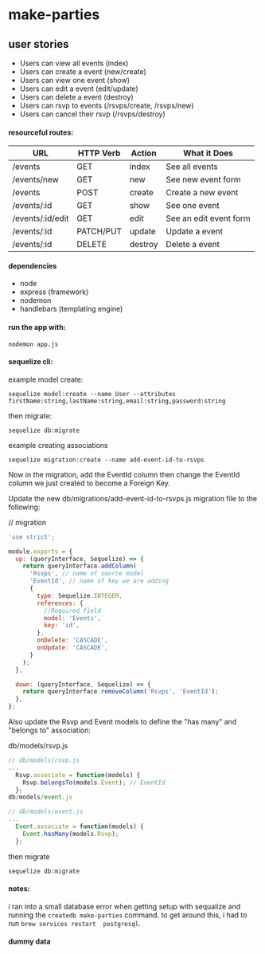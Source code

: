 # make-parties

## user stories

- Users can view all events (index)
- Users can create a event (new/create)
- Users can view one event (show)
- Users can edit a event (edit/update)
- Users can delete a event (destroy)
- Users can rsvp to events (/rsvps/create, /rsvps/new)
- Users can cancel their rsvp (/rsvps/destroy)

#### resourceful routes:

| URL              | HTTP Verb | Action  | What it Does           |
| ---------------- | --------- | ------- | ---------------------- |
| /events          | GET       | index   | See all events         |
| /events/new      | GET       | new     | See new event form     |
| /events          | POST      | create  | Create a new event     |
| /events/:id      | GET       | show    | See one event          |
| /events/:id/edit | GET       | edit    | See an edit event form |
| /events/:id      | PATCH/PUT | update  | Update a event         |
| /events/:id      | DELETE    | destroy | Delete a event         |

#### dependencies

- node
- express (framework)
- nodemon
- handlebars (templating engine)

#### run the app with:

`nodemon app.js`

#### sequelize cli:

example model create:

`sequelize model:create --name User --attributes firstName:string,lastName:string,email:string,password:string`

then migrate:

`sequelize db:migrate`

example creating associations

`sequelize migration:create --name add-event-id-to-rsvps`

Now in the migration, add the EventId column then change the EventId column we just created to become a Foreign Key.

Update the new db/migrations/add-event-id-to-rsvps.js migration file to the following:

// migration

```js
'use strict';

module.exports = {
  up: (queryInterface, Sequelize) => {
    return queryInterface.addColumn(
      'Rsvps', // name of source model
      'EventId', // name of key we are adding
      {
        type: Sequelize.INTEGER,
        references: {
          //Required field
          model: 'Events',
          key: 'id',
        },
        onDelete: 'CASCADE',
        onUpdate: 'CASCADE',
      }
    );
  },

  down: (queryInterface, Sequelize) => {
    return queryInterface.removeColumn('Rsvps', 'EventId');
  },
};
```

Also update the Rsvp and Event models to define the "has many" and "belongs to" association:

db/models/rsvp.js

```js
// db/models/rsvp.js
...
  Rsvp.associate = function(models) {
    Rsvp.belongsTo(models.Event); // EventId
  };
db/models/event.js
```

```js
// db/models/event.js
...
  Event.associate = function(models) {
    Event.hasMany(models.Rsvp);
  };
```

then migrate

`sequelize db:migrate`

#### notes:

i ran into a small database error when getting setup with sequalize and running the `createdb make-parties` command. to get around this, i had to run `brew services restart  postgresql`.

#### dummy data
